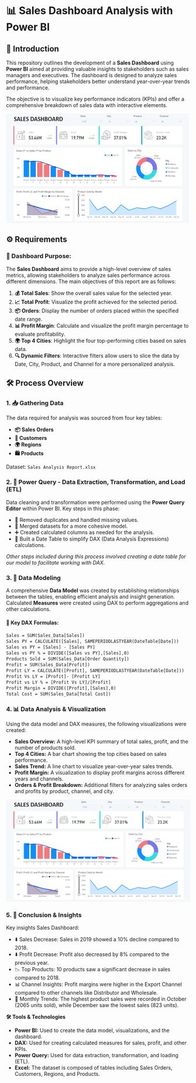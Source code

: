 
# 📊 Sales Dashboard Analysis with Power BI

## 📑 Introduction

This repository outlines the development of a **Sales Dashboard** using **Power BI** aimed at providing valuable insights to stakeholders such as sales managers and executives. The dashboard is designed to analyze sales performance, helping stakeholders better understand year-over-year trends and performance. 

The objective is to visualize key performance indicators (KPIs) and offer a comprehensive breakdown of sales data with interactive elements.

<img src="./Overview/Sales_Analysis_Dashboard.png" alt="Sales Dashboard" width="500" height="300">

## ⚙️ Requirements

### 🎯 Dashboard Purpose:
The **Sales Dashboard** aims to provide a high-level overview of sales metrics, allowing stakeholders to analyze sales performance across different dimensions. The main objectives of this report are as follows:

1. **💰 Total Sales**: Show the overall sales value for the selected year.
2. **📈 Total Profit**: Visualize the profit achieved for the selected period.
3. **📦 Orders**: Display the number of orders placed within the specified date range.
4. **📊 Profit Margin**: Calculate and visualize the profit margin percentage to evaluate profitability.
5. **🌍 Top 4 Cities**: Highlight the four top-performing cities based on sales data.
6. **🔍 Dynamic Filters**: Interactive filters allow users to slice the data by Date, City, Product, and Channel for a more personalized analysis.

## 🛠️ Process Overview

### 1. **📥 Gathering Data**
The data required for analysis was sourced from four key tables:
- **📦 Sales Orders**
- **👥 Customers**
- **🌍 Regions**
- **🛍️ Products**

Dataset: `Sales Analysis Report.xlsx`

### 2. **🔄 Power Query - Data Extraction, Transformation, and Load (ETL)**
Data cleaning and transformation were performed using the **Power Query Editor** within Power BI. Key steps in this phase:
- 🧹 Removed duplicates and handled missing values.
- 🔗 Merged datasets for a more cohesive model.
- ➕ Created calculated columns as needed for the analysis.
- 📅 Built a Date Table to simplify DAX (Data Analysis Expressions) calculations.

*Other steps included during this process involved creating a date table for our model to facilitate working with DAX.*

### 3. **🔗 Data Modeling**
A comprehensive **Data Model** was created by establishing relationships between the tables, enabling efficient analysis and insight generation. Calculated **Measures** were created using DAX to perform aggregations and other calculations. 

#### 🧮 Key DAX Formulas:
```DAX
Sales = SUM(Sales_Data[Sales])
Sales PY = CALCULATE([Sales], SAMEPERIODLASTYEAR(DateTable[Date]))
Sales vs PY = [Sales] - [Sales PY]
Sales vs PY % = DIVIDE([Sales vs PY],[Sales],0)
Products Sold = SUM(Sales_Data[Order Quantity])
Profit = SUM(Sales_Data[Profit])
Profit LY = CALCULATE([Profit], SAMEPERIODLASTYEAR(DateTable[Date]))
Profit Vs LY = [Profit]- [Profit LY]
Profit vs LY % = [Profit Vs LY]/[Profit]
Profit Margin = DIVIDE([Profit],[Sales],0)
Total Cost = SUM(Sales_Data[Total Cost])
```

### 4. 📊 **Data Analysis & Visualization**
Using the data model and DAX measures, the following visualizations were created:

- **Sales Overview:** A high-level KPI summary of total sales, profit, and the number of products sold.
- **Top 4 Cities:** A bar chart showing the top cities based on sales performance.
- **Sales Trend:** A line chart to visualize year-over-year sales trends.
- **Profit Margin:** A visualization to display profit margins across different years and channels.
- **Orders & Profit Breakdown:** Additional filters for analyzing sales orders and profits by product, channel, and city.

![Sales Dashboard](./Overview/Sales_Analysis_Dashboard.png) 

### 5. 📝 **Conclusion & Insights** 
Key insights Sales Dashboard:

- ⬇️ Sales Decrease: Sales in 2019 showed a 10% decline compared to 2018.
- ⬇️ Profit Decrease: Profit also decreased by 8% compared to the previous year.
- 📉 Top Products: 10 products saw a significant decrease in sales compared to 2018.
- 📊 Channel Insights: Profit margins were higher in the Export Channel compared to other channels like Distributor and Wholesale.
- 📅 Monthly Trends: The highest product sales were recorded in October (2065 units sold), while December saw the lowest sales (823 units).


**🛠️ Tools & Technologies**
- **Power BI:** Used to create the data model, visualizations, and the dashboard.
- **DAX:** Used for creating calculated measures for sales, profit, and other KPIs.
- **Power Query:** Used for data extraction, transformation, and loading (ETL).
- **Excel:** The dataset is composed of tables including Sales Orders, Customers, Regions, and Products.
